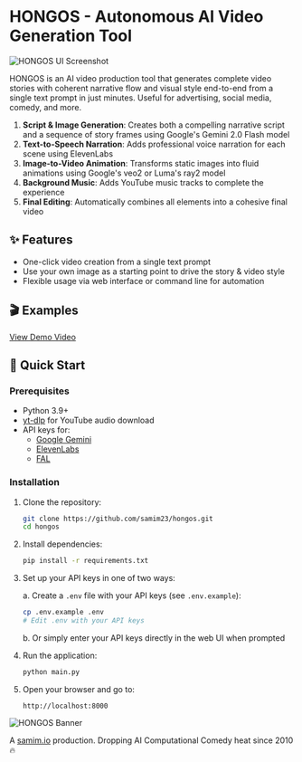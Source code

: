 # HONGOS - Autonomous AI Video Generation Tool

![HONGOS UI Screenshot](https://samim.io/static/upload/Screenshot-20250318170154-1724x870.png)

HONGOS is an AI video production tool that generates complete video stories with coherent narrative flow and visual style end-to-end from a single text prompt in just minutes. Useful for advertising, social media, comedy, and more.

1. **Script & Image Generation**: Creates both a compelling narrative script and a sequence of story frames using Google's Gemini 2.0 Flash model
2. **Text-to-Speech Narration**: Adds professional voice narration for each scene using ElevenLabs
3. **Image-to-Video Animation**: Transforms static images into fluid animations using Google's veo2 or Luma's ray2 model
4. **Background Music**: Adds YouTube music tracks to complete the experience
5. **Final Editing**: Automatically combines all elements into a cohesive final video

## ✨ Features

- One-click video creation from a single text prompt
- Use your own image as a starting point to drive the story & video style
- Flexible usage via web interface or command line for automation

## 🎬 Examples

[View Demo Video](https://youtu.be/your-demo-video)

## 🚀 Quick Start

### Prerequisites

- Python 3.9+
- [yt-dlp](https://github.com/yt-dlp/yt-dlp#installation) for YouTube audio download
- API keys for:
  - [Google Gemini](https://ai.google.dev/)
  - [ElevenLabs](https://elevenlabs.io/)
  - [FAL](https://fal.ai/)

### Installation

1. Clone the repository:

   ```bash
   git clone https://github.com/samim23/hongos.git
   cd hongos
   ```

2. Install dependencies:

   ```bash
   pip install -r requirements.txt
   ```

3. Set up your API keys in one of two ways:

   a. Create a `.env` file with your API keys (see `.env.example`):

   ```bash
   cp .env.example .env
   # Edit .env with your API keys
   ```

   b. Or simply enter your API keys directly in the web UI when prompted

4. Run the application:

   ```bash
   python main.py
   ```

5. Open your browser and go to:
   ```
   http://localhost:8000
   ```

![HONGOS Banner](https://samim.io/static/upload/Generated_Image_March_18_2025_-_4_28PM.png.jpeg)

A [samim.io](https://samim.io) production. Dropping AI Computational Comedy heat since 2010 🔥
